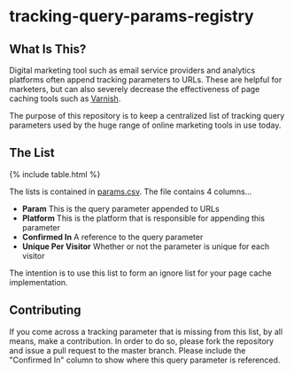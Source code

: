 # tracking-query-params-registry

## What Is This?

Digital marketing tool such as email service providers and analytics platforms often append tracking parameters to URLs. These are helpful for marketers, but can also severely decrease the effectiveness of page caching tools such as [Varnish](https://www.varnish-cache.org/).

The purpose of this repository is to keep a centralized list of tracking query parameters used by the huge range of online marketing tools in use today.

## The List

{% include table.html %}

The lists is contained in [params.csv](https://github.com/mpchadwick/tracking-query-params-registry/blob/master/_data/params.csv). The file contains 4 columns...

- **Param** This is the query parameter appended to URLs
- **Platform** This is the platform that is responsible for appending this parameter
- **Confirmed In** A reference to the query parameter
- **Unique Per Visitor** Whether or not the parameter is unique for each visitor

The intention is to use this list to form an ignore list for your page cache implementation.

## Contributing

If you come across a tracking parameter that is missing from this list, by all means, make a contribution. In order to do so, please fork the repository and issue a pull request to the master branch. Please include the "Confirmed In" column to show where this query parameter is referenced.

